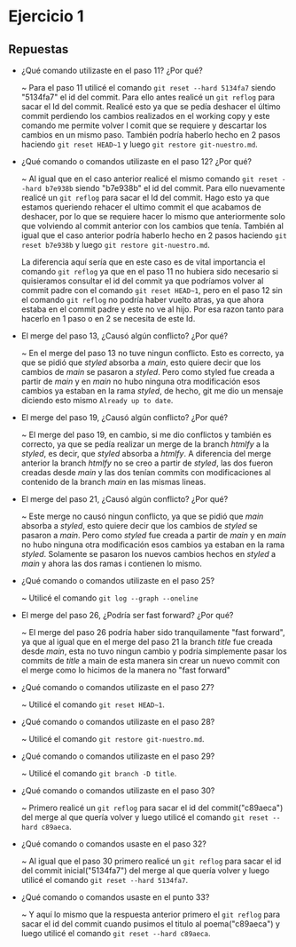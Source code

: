 # Ejercicio 1

## Repuestas

- ¿Qué comando utilizaste en el paso 11? ¿Por qué?

    ~ Para el paso 11 utilicé el comando 
    `git reset --hard 5134fa7` siendo "5134fa7" el id del commit. Para ello antes realicé un `git reflog` para sacar el Id del commit. 
    Realicé esto ya que se pedía deshacer el último commit perdiendo los cambios realizados en el working copy y este comando me permite volver l comit que se requiere y descartar los cambios en un mismo paso. 
    También podría haberlo hecho en 2 pasos haciendo `git reset HEAD~1` y luego `git restore git-nuestro.md`.

- ¿Qué comando o comandos utilizaste en el paso 12? ¿Por qué?

    ~ Al igual que en el caso anterior realicé el mismo comando `git reset --hard b7e938b` siendo "b7e938b" el id del commit. Para ello nuevamente realicé un `git reflog` para sacar el Id del commit. Hago esto ya que estamos queriendo rehacer el ultimo commit el que acabamos de deshacer, por lo que se requiere hacer lo mismo que anteriormente solo que volviendo al commit anterior con los cambios que tenía.
    También al igual que el caso anterior podría haberlo hecho en 2 pasos haciendo `git reset b7e938b` y luego `git restore git-nuestro.md`.
    
    La diferencia aquí sería que en este caso es de vital importancia el comando `git reflog` ya que en el paso 11 no hubiera sido necesario si quisieramos consultar el id del commit ya que podríamos volver al commit padre con el comando `git reset HEAD~1`, pero en el paso 12 sin el comando `git reflog` no podría haber vuelto atras, ya que ahora estaba en el commit padre y este no ve al hijo. Por esa razon tanto para hacerlo en 1 paso o en 2 se necesita de este Id.

- El merge del paso 13, ¿Causó algún conflicto? ¿Por qué?

    ~ En el merge del paso 13 no tuve ningun conflicto. 
    Esto es correcto, ya que se pidió que *styled* absorba a *main*, esto quiere decir que los cambios de *main* se pasaron a *styled*. Pero como styled fue creada a partir de *main* y en *main* no hubo ninguna otra modificación esos cambios ya estaban en la rama *styled*, de hecho, git me dio un mensaje diciendo esto mismo `Already up to date`.

- El merge del paso 19, ¿Causó algún conflicto? ¿Por qué?

    ~ El merge del paso 19, en cambio, si me dio conflictos y también es correcto, ya que se pedía realizar un merge de la branch *htmlfy* a la *styled*, es decir, que *styled* absorba a *htmlfy*. A diferencia del merge anterior la branch *htmlfy* no se creo a partir de *styled*, las dos fueron creadas desde *main* y las dos tenían commits con modificaciones al contenido de la branch *main* en las mismas lineas.

- El merge del paso 21, ¿Causó algún conflicto? ¿Por qué?

    ~ Este merge no causó ningun conflicto, ya que se pidió que *main* absorba a *styled*, esto quiere decir que los cambios de *styled* se pasaron a *main*. Pero como *styled* fue creada a partir de *main* y en *main* no hubo ninguna otra modificación esos cambios ya estaban en la rama *styled*. Solamente se pasaron los nuevos cambios hechos en *styled* a *main* y ahora las dos ramas i contienen lo mismo.

- ¿Qué comando o comandos utilizaste en el paso 25?

    ~ Utilicé el comando `git log --graph --oneline`

- El merge del paso 26, ¿Podría ser fast forward? ¿Por qué?

    ~ El merge del paso 26 podría haber sido tranquilamente "fast forward", ya que al igual que en el merge del paso 21 la branch *title* fue creada desde *main*, esta no tuvo ningun cambio y podría simplemente pasar los commits de *title* a main de esta manera sin crear un nuevo commit con el merge como lo hicimos de la manera no "fast forward"

- ¿Qué comando o comandos utilizaste en el paso 27?

    ~ Utilicé el comando `git reset HEAD~1`.

- ¿Qué comando o comandos utilizaste en el paso 28?

    ~ Utilicé el comando `git restore git-nuestro.md`.

- ¿Qué comando o comandos utilizaste en el paso 29?

    ~ Utilicé el comando `git branch -D title`.

- ¿Qué comando o comandos utilizaste en el paso 30?

    ~ Primero realicé un `git reflog` para sacar el id del commit("c89aeca") del merge al que quería volver y luego utilicé el comando `git reset --hard c89aeca`.

- ¿Qué comando o comandos usaste en el paso 32?

    ~ Al igual que el paso 30 primero realicé un `git reflog` para sacar el id del commit inicial("5134fa7") del merge al que quería volver y luego utilicé el comando `git reset --hard 5134fa7`.

- ¿Qué comando o comandos usaste en el punto 33?

    ~ Y aquí lo mismo que la respuesta anterior primero el `git reflog` para sacar el id del commit cuando pusimos el titulo al poema("c89aeca") y luego utilicé el comando `git reset --hard c89aeca`.
